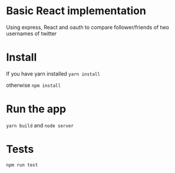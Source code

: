 # Basic React implementation
Using express, React and oauth to compare follower/friends of two usernames of twitter

# Install
If you have yarn installed
`yarn install`

otherwise
`npm install`

# Run the app
`yarn build` and `node server`

# Tests
`npm run test`
